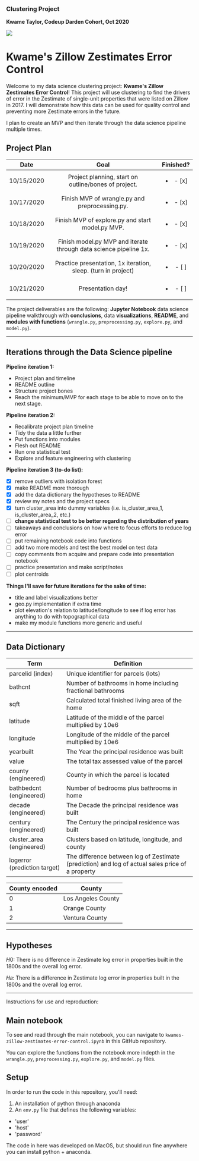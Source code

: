 ### Clustering Project
**Kwame Taylor, Codeup Darden Cohort, Oct 2020**

<img src="https://www.underconsideration.com/brandnew/archives/zillow_logo.png">

# Kwame's Zillow Zestimates Error Control

Welcome to my data science clustering project: **Kwame's Zillow Zestimates Error Control**! This project will use clustering to find the drivers of error in the Zestimate of single-unit properties that were listed on Zillow in 2017. I will demonstrate how this data can be used for quality control and preventing more Zestimate errors in the future.

I plan to create an MVP and then iterate through the data science pipeline multiple times.

## Project Plan

|    Date    |                                Goal                               |     Finished?     |
|:----------:|:-----------------------------------------------------------------:|:-----------------:|
| 10/15/2020 | Project planning, start on outline/bones of project.              |<ul><li>- [x] </li>
| 10/17/2020 | Finish MVP of wrangle.py and preprocessing.py.                    |<ul><li>- [x] </li>
| 10/18/2020 | Finish MVP of explore.py and start model.py MVP.                  |<ul><li>- [x] </li>
| 10/19/2020 | Finish model.py MVP and iterate through data science pipeline 1x. |<ul><li>- [x] </li>
| 10/20/2020 | Practice presentation, 1x iteration, sleep. (turn in project)     |<ul><li>- [ ] </li>
| 10/21/2020 | Presentation day!                                                 |<ul><li>- [ ] </li>

The project deliverables are the following: **Jupyter Notebook** data science pipeline walkthrough with **conclusions**, data **visualizations**, **README**, and **modules with functions** (```wrangle.py```, ```preprocessing.py```, ```explore.py```, and ```model.py```).

---

## Iterations through the Data Science pipeline

**Pipeline iteration 1:**
* Project plan and timeline
* README outline
* Structure project bones
* Reach the minimum/MVP for each stage to be able to move on to the next stage.

**Pipeline iteration 2:**
* Recalibrate project plan timeline
* Tidy the data a little further
* Put functions into modules
* Flesh out README
* Run one statistical test
* Explore and feature engineering with clustering

**Pipeline iteration 3 (to-do list):**
- [x] remove outliers with isolation forest
- [x] make README more thorough
- [x] add the data dictionary the hypotheses to README
- [x] review my notes and the project specs
- [x] turn cluster_area into dummy variables (i.e. is_cluster_area_1, is_cluster_area_2, etc.)
- [ ] **change statistical test to be better regarding the distribution of years**
- [ ] takeaways and conclusions on how where to focus efforts to reduce log error
- [ ] put remaining notebook code into functions
- [ ] add two more models and test the best model on test data
- [ ] copy comments from acquire and prepare code into presentation notebook
- [ ] practice presentation and make script/notes
- [ ] plot centroids

**Things I'll save for future iterations for the sake of time:**
* title and label visualizations better
* geo.py implementation if extra time
* plot elevation's relation to latitude/longitude to see if log error has anything to do with topographical data
* make my module functions more generic and useful

---

## Data Dictionary

| Term                         | Definition                                                                              |
|------------------------------|-----------------------------------------------------------------------------------------|
| parcelid (index)             | Unique identifier for parcels (lots)                                                    |
| bathcnt                      | Number of bathrooms in home including fractional bathrooms                              |
| sqft                         | Calculated total finished living area of the home                                       |
| latitude                     | Latitude of the middle of the parcel multiplied by 10e6                                 |
| longitude                    | Longitude of the middle of the parcel multiplied by 10e6                                |
| yearbuilt                    | The Year the principal residence was built                                              |
| value                        | The total tax assessed value of the parcel                                              |
| county (engineered)          | County in which the parcel is located                                                   |
| bathbedcnt (engineered)      | Number of bedrooms plus bathrooms in home                                               |
| decade (engineered)          | The Decade the principal residence was built                                            |
| century (engineered)         | The Century the principal residence was built                                           |
| cluster_area (engineered)    | Clusters based on latitude, longitude, and county                                       |
| logerror (prediction target) | The difference between log of Zestimate (prediction) and log of actual sales price of a property   |

| County encoded | County             |
|----------------|--------------------|
| 0              | Los Angeles County |
| 1              | Orange County      |
| 2              | Ventura County     |

---

## Hypotheses

𝐻0: There is no difference in Zestimate log error in properties built in the 1800s and the overall log error.

𝐻𝑎: There is a difference in Zestimate log error in properties built in the 1800s and the overall log error.

---

Instructions for use and reproduction:
## Main notebook
To see and read through the main notebook, you can navigate to ```kwames-zillow-zestimates-error-control.ipynb``` in this GitHub repository.

You can explore the functions from the notebook more indepth in the ```wrangle.py```, ```preprocessing.py```, ```explore.py```, and ```model.py``` files.

## Setup

In order to run the code in this repository, you'll need:

1. An installation of python through anaconda
2. An ```env.py``` file that defines the following variables:
  - 'user'
  - 'host'
  - 'password'

The code in here was developed on MacOS, but should run fine anywhere you can install python + anaconda.
